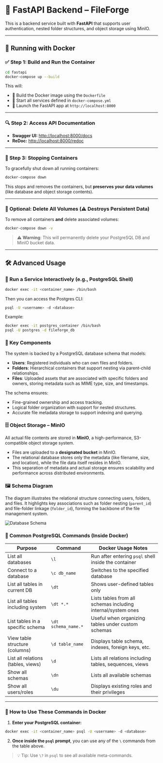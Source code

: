 # 🚀 FastAPI Backend – **FileForge**

This is a backend service built with **FastAPI** that supports user authentication, nested folder structures, and object storage using MinIO.

---

## 🐳 Running with Docker

### ✅ Step 1: Build and Run the Container

```bash
cd fastapi
docker-compose up --build
```

This will:

* 🔧 Build the Docker image using the `Dockerfile`
* 🧠 Start all services defined in `docker-compose.yml`
* 🚀 Launch the FastAPI app at `http://localhost:8000`

---

### 🔍 Step 2: Access API Documentation

* **Swagger UI:** [http://localhost:8000/docs](http://localhost:8000/docs)
* **ReDoc:** [http://localhost:8000/redoc](http://localhost:8000/redoc)

---

### 🛑 Step 3: Stopping Containers

To gracefully shut down all running containers:

```bash
docker-compose down
```

This stops and removes the containers, but **preserves your data volumes** (like database and object storage contents).

---

### 🧼 Optional: Delete All Volumes (⚠️ Destroys Persistent Data)

To remove all containers **and** delete associated volumes:

```bash
docker-compose down -v
```

> ⚠️ **Warning**: This will permanently delete your PostgreSQL DB and MinIO bucket data.

---

## 🛠️ Advanced Usage

### 🧪 Run a Service Interactively (e.g., PostgreSQL Shell)

```bash
docker exec -it <container_name> /bin/bash
```

Then you can access the Postgres CLI:

```bash
psql -U <username> -d <database>
```

Example:

```bash
docker exec -it postgres_container /bin/bash
psql -U postgres -d fileforge_db
```


### 🧩 Key Components

The system is backed by a PostgreSQL database schema that models:

* **Users**: Registered individuals who can own files and folders.
* **Folders**: Hierarchical containers that support nesting via parent-child relationships.
* **Files**: Uploaded assets that are associated with specific folders and owners, storing metadata such as MIME type, size, and timestamps.

The schema ensures:

* Fine-grained ownership and access tracking.
* Logical folder organization with support for nested structures.
* Accurate file metadata storage to support indexing and querying.

### 🗄️ Object Storage – MinIO

All actual file contents are stored in **MinIO**, a high-performance, S3-compatible object storage system.

* Files are uploaded to a **designated bucket** in MinIO.
* The relational database stores only the metadata (like filename, size, and location), while the file data itself resides in MinIO.
* This separation of metadata and actual storage ensures scalability and performance across distributed environments.

### 🖼️ Schema Diagram

The diagram illustrates the relational structure connecting users, folders, and files. It highlights key associations such as folder nesting (`parent_id`) and file-folder linkage (`folder_id`), forming the backbone of the file management system.

![Database Schema](database-schema.png)


### 📜 Common PostgreSQL Commands (Inside Docker)

| Purpose                            | Command             | Docker Usage Notes                                           |
| ---------------------------------- | ------------------- | ------------------------------------------------------------ |
| List all databases                 | `\l`                | Run after entering `psql` shell inside the container         |
| Connect to a database              | `\c db_name`        | Switches to the specified database                           |
| List all tables in current DB      | `\dt`               | Shows user-defined tables only                               |
| List all tables including system   | `\dt *.*`           | Lists tables from all schemas including internal/system ones |
| List tables in a specific schema   | `\dt schema_name.*` | Useful when organizing tables under custom schemas           |
| View table structure (columns)     | `\d table_name`     | Displays table schema, indexes, foreign keys, etc.           |
| List all relations (tables, views) | `\d`                | Lists all relations including tables, sequences, views       |
| Show all schemas                   | `\dn`               | Lists all available schemas                                  |
| Show all users/roles               | `\du`               | Displays existing roles and their privileges                 |

---

### 🐳 How to Use These Commands in Docker

1. **Enter your PostgreSQL container:**

```bash
docker exec -it <container_name> psql -U <username> -d <database>
```


2. **Once inside the `psql` prompt**, you can use any of the `\` commands from the table above.

> 💡 Tip: Use `\?` in `psql` to see all available meta-commands.